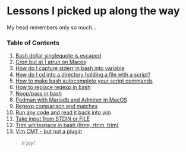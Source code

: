 # Lessons I picked up along the way

My head remembers only so much...

### Table of Contents

1. [Bash dollar singlequote is escaped](journal/bash-dollar-singlequote-is-escaped.md)
1. [Cron but at | atrun on Macos](journal/macos-at-atrun-make-it-work.md)
1. [How do I capture stderr in bash into variable](journal/how-do-i-capture-stderr-in-bash-into-variable-20221026-2139.md)
1. [How do I cd into a directory holding a file with a script?](journal/script-to-cd-into-directory.md)
1. [How to make bash autocomplete your script commands](journal/how-to-make-bash-autocomplete-your-script-commands-20221026-2012.md)
1. [How to replace regexp in bash](journal/how-to-replace-regexp-in-bash-20221026-2202.md)
1. [Noop/pass in bash](journal/bash-noop-pass.md)
1. [Podman with Mariadb and Adminer in MacOS](journal/podman-for-mysql-and-adminer.md)
1. [Regexp comparison and matches](journal/bash-regexp-capturing-groups.md)
1. [Run any code and read it back into vim](journal/vim-run-any-code.md)
1. [Take input from STDIN or FILE](journal/bash-stdin-or-file-as-input.md)
1. [Trim whitespace in bash (ltrim, rtrim, trim)](journal/trim-whitespace-in-bash-ltrim-rtrim-trim--20221027-0838.md)
1. [Vim CMT - but not a plugin](journal/cmt-in-vim-terminal-no-plugin.md)
> _n'joy!_

